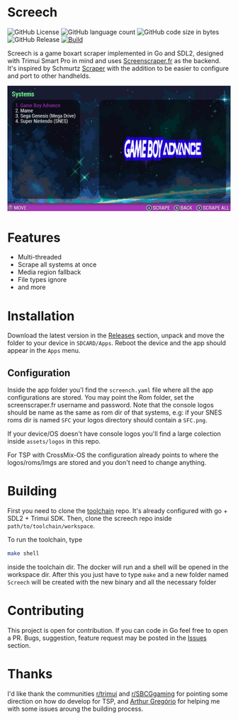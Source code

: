 # Screech

  <p align="left">
  <img alt="GitHub License" src="https://img.shields.io/github/license/anibaldeboni/screech?logo=gnu">
  <img alt="GitHub language count" src="https://img.shields.io/github/languages/count/anibaldeboni/screech?logo=go">
  <img alt="GitHub code size in bytes" src="https://img.shields.io/github/languages/code-size/anibaldeboni/rapper">
  <img href="https://github.com/anibaldeboni/rapper/releases/latest" alt="GitHub Release" src="https://img.shields.io/github/v/release/anibaldeboni/screech?logo=semanticrelease">
  <a href="https://github.com/anibaldeboni/screech/actions/workflows/master.yml" rel="nofollow">
    <img src="https://img.shields.io/github/actions/workflow/status/anibaldeboni/screech/master.yml?branch=master&logo=Github" alt="Build" />
  </a>
  </p>

Screech is a game boxart scraper implemented in Go and SDL2, designed with Trimui Smart Pro in mind and uses [Screenscraper.fr](https://www.screenscraper.fr/) as the backend. It's inspired by Schmurtz [Scraper](https://github.com/schmurtzm/TrimUI-Smart-Pro/tree/main/Scraper) with the addition to be easier to configure and port to other handhelds.

![Screench home screen](./assets/screenshot.png)

# Features
- Multi-threaded
- Scrape all systems at once
- Media region fallback
- File types ignore
- and more

# Installation

Download the latest version in the [Releases](https://github.com/anibaldeboni/screech/releases/latest) section, unpack and move the folder to your device in `SDCARD/Apps`. Reboot the device and the app should appear in the `Apps` menu.

## Configuration

Inside the app folder you'l find the `screench.yaml` file where all the app configurations are stored. You may point the Rom folder, set the screenscraper.fr username and password. Note that the console logos should be name as the same as rom dir of that systems, e.g: if your SNES roms dir is named `SFC` your logos directory should contain a `SFC.png`.

If your device/OS doesn't have console logos you'll find a large colection inside `assets/logos` in this repo.

For TSP with CrossMix-OS the configuration already points to where the logos/roms/Imgs are stored and you don't need to change anything.

# Building

First you need to clone the [toolchain](https://github.com/anibaldeboni/trimui-smart-pro-toolchain) repo. It's already configured with go + SDL2 + Trimui SDK.
Then, clone the screech repo inside `path/to/toolchain/workspace`.

To run the toolchain, type

```sh
make shell
```

inside the toolchain dir. The docker will run and a shell will be opened in the workspace dir.
After this you just have to type `make` and a new folder named `Screech` will be created with the new binary and all the necessary folder

# Contributing

This project is open for contribution. If you can code in Go feel free to open a PR.
Bugs, suggestion, feature request may be posted in the [Issues](https://github.com/anibaldeboni/screech/issues) section.

# Thanks

I'd like thank the communities [r/trimui](https://www.reddit.com/r/trimui/) and [r/SBCGgaming](https://www.reddit.com/r/SBCGaming/) for pointing some direction on how do develop for TSP, and [Arthur Gregório](https://github.com/ogregorio?tab=repositories) for helping me with some issues aroung the building process.

